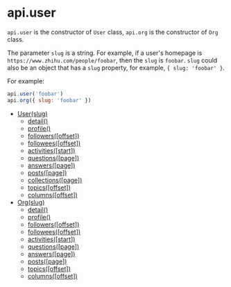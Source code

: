 # api.user

`api.user` is the constructor of `User` class, `api.org` is the constructor of `Org` class.

The parameter `slug` is a string. For example, if a user's homepage is `https://www.zhihu.com/people/foobar`, then the `slug` is `foobar`. `slug` could also be an object that has a `slug` property, for example, `{ slug: 'foobar' }`.

For example:

```javascript
api.user('foobar')
api.org({ slug: 'foobar' })
```

- [User(slug)](./)
    + [detail()](./detail.md)
    + [profile()](./profile.md)
    + [followers([offset])](./followers.md)
    + [followees([offset])](./followees.md)
    + [activities([start])](./activities.md)
    + [questions([page])](./questions.md)
    + [answers([page])](./answers.md)
    + [posts([page])](./posts.md)
    + [collections([page])](./collections.md)
    + [topics([offset])](./topics.md)
    + [columns([offset])](./columns.md)
- [Org(slug)](./)
    + [detail()](./detail.md)
    + [profile()](./profile.md)
    + [followers([offset])](./followers.md)
    + [followees([offset])](./followees.md)
    + [activities([start])](./activities.md)
    + [questions([page])](./questions.md)
    + [answers([page])](./answers.md)
    + [posts([page])](./posts.md)
    + [topics([offset])](./topics.md)
    + [columns([offset])](./columns.md)

